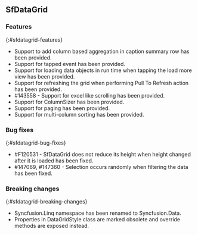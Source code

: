 ## SfDataGrid

### Features
{:#sfdatagrid-features}

* Support to add column based aggregation in caption summary row has been provided.
* Support for tapped event has been provided.
* Support for loading data objects in run time when tapping the load more view has been provided.
* Support for refreshing the grid when performing Pull To Refresh action has been provided.
* \#143558 - Support for excel like scrolling has been provided.
* Support for ColumnSizer has been provided.
* Support for paging has been provided.
* Support for multi-column sorting has been provided.

### Bug fixes
{:#sfdatagrid-bug-fixes}

* \#F120531 - SfDataGrid does not reduce its height when height changed after it is loaded has been fixed.
* \#147069, #147360 - Selection occurs randomly when filtering the data has been fixed.

### Breaking changes
{:#sfdatagrid-breaking-changes}

* Syncfusion.Linq namespace has been renamed to Syncfusion.Data.
* Properties in DataGridStyle class are marked obsolete and override methods are exposed instead.
